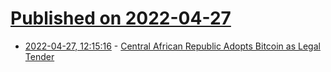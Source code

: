 # [Published on 2022-04-27](index.md)

* [2022-04-27, 12:15:16](https://news.ycombinator.com/item?id=31178950) - [Central African Republic Adopts Bitcoin as Legal Tender](https://www.coindesk.com/business/2022/04/27/central-african-republic-adopts-bitcoin-as-legal-tender/)
